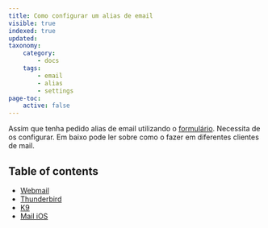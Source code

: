```yaml
---
title: Como configurar um alias de email
visible: true
indexed: true
updated:
taxonomy:
    category:
        - docs
    tags:
        - email
        - alias
        - settings
page-toc:
    active: false
---
```


Assim que tenha pedido alias de email utilizando o [formulário](https://disroot.org/forms/alias-request-form). Necessita de os configurar. Em baixo pode ler sobre como o fazer em diferentes clientes de mail.

## Table of contents
- [Webmail](webmail/)
- [Thunderbird](thunderbird/)
- [K9](k9/)
- [Mail iOS](mailios)

